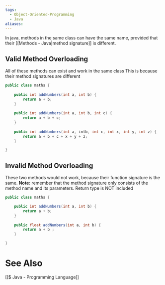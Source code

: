 ```yaml
---
tags:
  - Object-Oriented-Programming
  - Java
aliases:
---
```

In java, methods in the same class can have the same name, provided that their [[Methods - Java|method signature]] is different.


## Valid Method Overloading
All of these methods can exist and work in the same class
This is because their method signatures are different
```java showlinenumbers
public class maths {
	
	public int addNumbers(int a, int b) {
		return a + b;
	}
	
	public int addNumbers(int a, int b, int c) {
		return a + b + c;
	}
	
	public int addNumbers(int a, intb, int c, int x, int y, int z) {
		return a + b + c + x + y + z;
	}

}
```

## Invalid Method Overloading
These two methods would not work, because their function signature is the same.
**Note:** remember that the method signature only consists of the method name and its parameters. Return type is NOT included
```java showlinenumbers
public class maths {

	public int addNumbers(int a, int b) {
		return a + b;
	}
	
	public float addNumbers(int a, int b) {
		return a + b ;
	}

}
```

# See Also
[[$ Java - Programming Language]]
